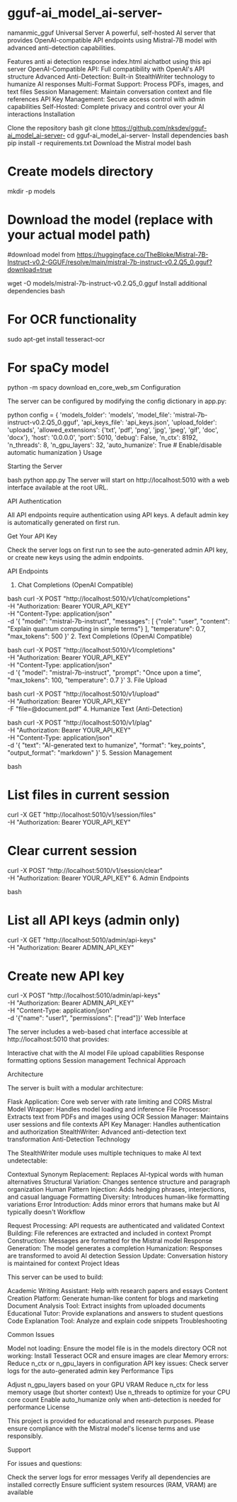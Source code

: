 # gguf-ai_model_ai-server-

namanmic_gguf Universal Server
A powerful, self-hosted AI server that provides OpenAI-compatible API endpoints using Mistral-7B model with advanced anti-detection capabilities.

Features
anti ai detection response 
index.html aichatbot using this api server 
OpenAI-Compatible API: Full compatibility with OpenAI's API structure
Advanced Anti-Detection: Built-in StealthWriter technology to humanize AI responses
Multi-Format Support: Process PDFs, images, and text files
Session Management: Maintain conversation context and file references
API Key Management: Secure access control with admin capabilities
Self-Hosted: Complete privacy and control over your AI interactions
Installation

Clone the repository
bash
git clone https://github.com/nksdev/gguf-ai_model_ai-server-
cd gguf-ai_model_ai-server-
Install dependencies
bash
pip install -r requirements.txt
Download the Mistral model
bash
# Create models directory
mkdir -p models

# Download the model (replace with your actual model path)

#download model from https://huggingface.co/TheBloke/Mistral-7B-Instruct-v0.2-GGUF/resolve/main/mistral-7b-instruct-v0.2.Q5_0.gguf?download=true

wget -O models/mistral-7b-instruct-v0.2.Q5_0.gguf <model-download-url>
Install additional dependencies
bash
# For OCR functionality
sudo apt-get install tesseract-ocr

# For spaCy model
python -m spacy download en_core_web_sm
Configuration

The server can be configured by modifying the config dictionary in app.py:

python
config = {
    'models_folder': 'models',
    'model_file': 'mistral-7b-instruct-v0.2.Q5_0.gguf',
    'api_keys_file': 'api_keys.json',
    'upload_folder': 'uploads',
    'allowed_extensions': {'txt', 'pdf', 'png', 'jpg', 'jpeg', 'gif', 'doc', 'docx'},
    'host': '0.0.0.0',
    'port': 5010,
    'debug': False,
    'n_ctx': 8192,
    'n_threads': 8,
    'n_gpu_layers': 32,
    'auto_humanize': True  # Enable/disable automatic humanization
}
Usage

Starting the Server

bash
python app.py
The server will start on http://localhost:5010 with a web interface available at the root URL.

API Authentication

All API endpoints require authentication using API keys. A default admin key is automatically generated on first run.

Get Your API Key

Check the server logs on first run to see the auto-generated admin API key, or create new keys using the admin endpoints.

API Endpoints

1. Chat Completions (OpenAI Compatible)

bash
curl -X POST "http://localhost:5010/v1/chat/completions" \
  -H "Authorization: Bearer YOUR_API_KEY" \
  -H "Content-Type: application/json" \
  -d '{
    "model": "mistral-7b-instruct",
    "messages": [
      {"role": "user", "content": "Explain quantum computing in simple terms"}
    ],
    "temperature": 0.7,
    "max_tokens": 500
  }'
2. Text Completions (OpenAI Compatible)

bash
curl -X POST "http://localhost:5010/v1/completions" \
  -H "Authorization: Bearer YOUR_API_KEY" \
  -H "Content-Type: application/json" \
  -d '{
    "model": "mistral-7b-instruct",
    "prompt": "Once upon a time",
    "max_tokens": 100,
    "temperature": 0.7
  }'
3. File Upload

bash
curl -X POST "http://localhost:5010/v1/upload" \
  -H "Authorization: Bearer YOUR_API_KEY" \
  -F "file=@document.pdf"
4. Humanize Text (Anti-Detection)

bash
curl -X POST "http://localhost:5010/v1/plag" \
  -H "Authorization: Bearer YOUR_API_KEY" \
  -H "Content-Type: application/json" \
  -d '{
    "text": "AI-generated text to humanize",
    "format": "key_points",
    "output_format": "markdown"
  }'
5. Session Management

bash
# List files in current session
curl -X GET "http://localhost:5010/v1/session/files" \
  -H "Authorization: Bearer YOUR_API_KEY"

# Clear current session
curl -X POST "http://localhost:5010/v1/session/clear" \
  -H "Authorization: Bearer YOUR_API_KEY"
6. Admin Endpoints

bash
# List all API keys (admin only)
curl -X GET "http://localhost:5010/admin/api-keys" \
  -H "Authorization: Bearer ADMIN_API_KEY"

# Create new API key
curl -X POST "http://localhost:5010/admin/api-keys" \
  -H "Authorization: Bearer ADMIN_API_KEY" \
  -H "Content-Type: application/json" \
  -d '{"name": "user1", "permissions": ["read"]}'
Web Interface

The server includes a web-based chat interface accessible at http://localhost:5010 that provides:

Interactive chat with the AI model
File upload capabilities
Response formatting options
Session management
Technical Approach

Architecture

The server is built with a modular architecture:

Flask Application: Core web server with rate limiting and CORS
Mistral Model Wrapper: Handles model loading and inference
File Processor: Extracts text from PDFs and images using OCR
Session Manager: Maintains user sessions and file contexts
API Key Manager: Handles authentication and authorization
StealthWriter: Advanced anti-detection text transformation
Anti-Detection Technology

The StealthWriter module uses multiple techniques to make AI text undetectable:

Contextual Synonym Replacement: Replaces AI-typical words with human alternatives
Structural Variation: Changes sentence structure and paragraph organization
Human Pattern Injection: Adds hedging phrases, interjections, and casual language
Formatting Diversity: Introduces human-like formatting variations
Error Introduction: Adds minor errors that humans make but AI typically doesn't
Workflow

Request Processing: API requests are authenticated and validated
Context Building: File references are extracted and included in context
Prompt Construction: Messages are formatted for the Mistral model
Response Generation: The model generates a completion
Humanization: Responses are transformed to avoid AI detection
Session Update: Conversation history is maintained for context
Project Ideas

This server can be used to build:

Academic Writing Assistant: Help with research papers and essays
Content Creation Platform: Generate human-like content for blogs and marketing
Document Analysis Tool: Extract insights from uploaded documents
Educational Tutor: Provide explanations and answers to student questions
Code Explanation Tool: Analyze and explain code snippets
Troubleshooting

Common Issues

Model not loading: Ensure the model file is in the models directory
OCR not working: Install Tesseract OCR and ensure images are clear
Memory errors: Reduce n_ctx or n_gpu_layers in configuration
API key issues: Check server logs for the auto-generated admin key
Performance Tips

Adjust n_gpu_layers based on your GPU VRAM
Reduce n_ctx for less memory usage (but shorter context)
Use n_threads to optimize for your CPU core count
Enable auto_humanize only when anti-detection is needed for performance
License

This project is provided for educational and research purposes. Please ensure compliance with the Mistral model's license terms and use responsibly.

Support

For issues and questions:

Check the server logs for error messages
Verify all dependencies are installed correctly
Ensure sufficient system resources (RAM, VRAM) are available
